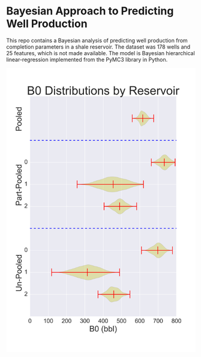 # Bayesian Approach to Predicting Well Production

This repo contains a Bayesian analysis of predicting well production from completion parameters in a shale reservoir.  The dataset was 178 wells and 25 features, which is not made available.  The model is Bayesian hierarchical linear-regression implemented from the PyMC3 library in Python.



![GitHub Logo](/images/b0_dist_reservoir.png)
